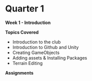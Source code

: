 # Quarter 1

**Week 1 - Introduction**

**Topics Covered**
- Introduction to the club
- Introduction to Github and Unity
- Creating GameObjects
- Adding assets & Installing Packages
- Terrain Editing

**Assignments** 


